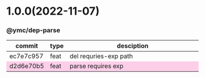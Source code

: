 <a name="1.0.0"></a>
# 1.0.0(2022-11-07)
### @ymc/dep-parse
<table><thead><tr><th>commit</th><th>type</th><th style="width:80%">desciption</th></tr></thead><tbody><tr><td><a title="feat(core): del requries-exp path&#10;&#10;update lin,tes state in readme.md&#10;update banner in dist&#10;&#10;generated by ymc@robot" hrel="https://github.com/ymc-github/js-idea/commit/5ec7e7c9571b517fd3ffd2ebd910aa69ed624a6f"> ec7e7c957 </a></td>
<td>feat</td>
<td>del requries-exp path</td></tr>
<tr style="background-color:#fdcee8;" ><td><a title="feat(core): parse requires exp&#10;&#10;update lin,tes state in readme.md&#10;update banner in dist&#10;&#10;generated by ymc@robot" hrel="https://github.com/ymc-github/js-idea/commit/9d2d6e70b5ceb4858013b6eb33e5f3a72f029332"> d2d6e70b5 </a></td>
<td>feat</td>
<td>parse requires exp</td></tr></tbody></table>